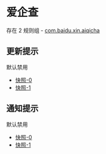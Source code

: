 # 爱企查

存在 2 规则组 - [com.baidu.xin.aiqicha](/src/apps/com.baidu.xin.aiqicha.ts)

## 更新提示

默认禁用

- [快照-0](https://i.gkd.li/import/12755738)
- [快照-1](https://i.gkd.li/import/12755762)

## 通知提示

默认禁用

- [快照-0](https://i.gkd.li/import/12755733)
- [快照-1](https://i.gkd.li/import/12755756)
